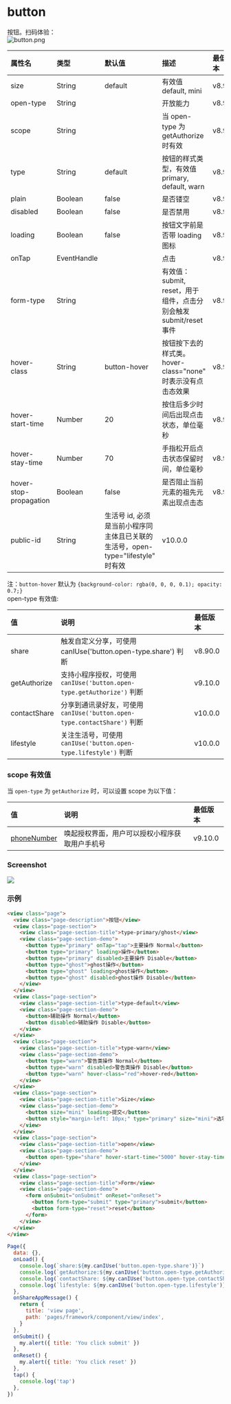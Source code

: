 # button

按钮。扫码体验：<br />![button.png](https://cache.amap.com/ecology/tool/miniapp/1563519687716.png)

| 属性名 | 类型 | 默认值 | 描述 | 最低版本 |
| :--- | :--- | :--- | :--- | :--- |
| size | String | default | 有效值 default, mini | v8.90.0 |
| open-type | String |  | 开放能力 | v8.90.0 |
| scope | String |  | 当 open-type 为 getAuthorize 时有效 | v8.90.0 |
| type | String | default | 按钮的样式类型，有效值 primary, default, warn | v8.90.0 |
| plain | Boolean | false | 是否镂空 | v8.90.0 |
| disabled | Boolean | false | 是否禁用 | v8.90.0 |
| loading | Boolean | false | 按钮文字前是否带 loading 图标 | v8.90.0 |
| onTap | EventHandle |  | 点击 | v8.90.0 |
| form-type | String |  | 有效值：submit, reset，用于 组件，点击分别会触发 submit/reset 事件 | v8.90.0 |
| hover-class | String | button-hover | 按钮按下去的样式类。hover-class="none" 时表示没有点击态效果 | v8.90.0 |
| hover-start-time | Number | 20 | 按住后多少时间后出现点击状态，单位毫秒 | v8.90.0 |
| hover-stay-time | Number | 70 | 手指松开后点击状态保留时间，单位毫秒 | v8.90.0 |
| hover-stop-propagation | Boolean | false | 是否阻止当前元素的祖先元素出现点击态 | v8.90.0 |
| public-id | String | 生活号 id, 必须是当前小程序同主体且已关联的生活号，open-type="lifestyle" 时有效 | v10.0.0 |

注：`button-hover` 默认为 `{background-color: rgba(0, 0, 0, 0.1); opacity: 0.7;}`<br />open-type 有效值:

| 值 | 说明 | 最低版本 |
| :--- | :--- | :--- |
| share | 触发自定义分享，可使用 canIUse('button.open-type.share') 判断 | v8.90.0 |
| getAuthorize | 支持小程序授权，可使用 `canIUse('button.open-type.getAuthorize')` 判断 | v9.10.0 |
| contactShare | 分享到通讯录好友，可使用 `canIUse('button.open-type.contactShare')` 判断 | v10.0.0 |
| lifestyle | 关注生活号，可使用 `canIUse('button.open-type.lifestyle')` 判断 | v10.0.0 |

### scope 有效值

当 `open-type` 为 `getAuthorize` 时，可以设置 scope 为以下值：

| 值 | 说明 | 最低版本 |
| :--- | :--- | :--- |
| [phoneNumber](../api/getPhoneNumber) | 唤起授权界面，用户可以授权小程序获取用户手机号 | v9.10.0 |

### Screenshot

![](https://zos.alipayobjects.com/rmsportal/xBzWvSnLypwqLLEdZmvK.png#align=left&display=inline&height=1142&originHeight=1148&originWidth=750&status=done&width=746)

### 示例

```html
<view class="page">
  <view class="page-description">按钮</view>
  <view class="page-section">
    <view class="page-section-title">type-primary/ghost</view>
    <view class="page-section-demo">
      <button type="primary" onTap="tap">主要操作 Normal</button>
      <button type="primary" loading>操作</button>
      <button type="primary" disabled>主要操作 Disable</button>
      <button type="ghost">ghost操作</button>
      <button type="ghost" loading>ghost操作</button>
      <button type="ghost" disabled>ghost操作 Disable</button>
    </view>
  </view>
  <view class="page-section">
    <view class="page-section-title">type-default</view>
    <view class="page-section-demo">
      <button>辅助操作 Normal</button>
      <button disabled>辅助操作 Disable</button>
    </view>
  </view>
  <view class="page-section">
    <view class="page-section-title">type-warn</view>
    <view class="page-section-demo">
      <button type="warn">警告类操作 Normal</button>
      <button type="warn" disabled>警告类操作 Disable</button>
      <button type="warn" hover-class="red">hover-red</button>
    </view>
  </view>
  <view class="page-section">
    <view class="page-section-title">Size</view>
    <view class="page-section-demo">
      <button size="mini" loading>提交</button>
      <button style="margin-left: 10px;" type="primary" size="mini">选项</button>
    </view>
  </view>
  <view class="page-section">
    <view class="page-section-title">open</view>
    <view class="page-section-demo">
      <button open-type="share" hover-start-time="5000" hover-stay-time="5000" hover-stop-propagation="true" plain="true">share</button>
    </view>
  </view>
  <view class="page-section">
    <view class="page-section-title">Form</view>
    <view class="page-section-demo">
      <form onSubmit="onSubmit" onReset="onReset">
        <button form-type="submit" type="primary">submit</button>
        <button form-type="reset">reset</button>
      </form>
    </view>
  </view>
</view>
```

```javascript
Page({
  data: {},
  onLoad() {
    console.log(`share:${my.canIUse('button.open-type.share')}`)
    console.log(`getAuthorize:${my.canIUse('button.open-type.getAuthorize')}`)
    console.log(`contactShare: ${my.canIUse('button.open-type.contactShare')}`)
    console.log(`lifestyle: ${my.canIUse('button.open-type.lifestyle')}`)
  },
  onShareAppMessage() {
    return {
      title: 'view page',
      path: 'pages/framework/component/view/index',
    }
  },
  onSubmit() {
    my.alert({ title: 'You click submit' })
  },
  onReset() {
    my.alert({ title: 'You click reset' })
  },
  tap() {
    console.log('tap')
  },
})
```
